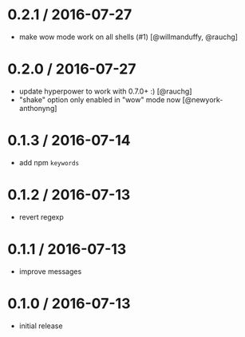 
0.2.1 / 2016-07-27
==================

  * make wow mode work on all shells (#1) [@willmanduffy, @rauchg]

0.2.0 / 2016-07-27
==================

  * update hyperpower to work with 0.7.0+ :) [@rauchg]
  * "shake" option only enabled in "wow" mode now [@newyork-anthonyng]

0.1.3 / 2016-07-14
==================

  * add npm `keywords`

0.1.2 / 2016-07-13
==================

  * revert regexp

0.1.1 / 2016-07-13
==================

  * improve messages

0.1.0 / 2016-07-13
==================

  * initial release


